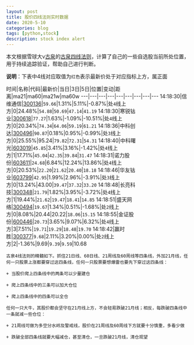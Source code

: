 ```yaml
---
layout: post
title: 股价四线法则实时数据
date: 2020-5-10
categories: blog
tags: [python,stock]
description: stock index alert
---
```



本文根据雪球大v[古泉](https://xueqiu.com/u/7148646888)的[古泉四线法则](https://xueqiu.com/7148646888/130498192)，计算了自己的一些自选股当前所处位置，用于持续追踪验证，帮助自己进行判断。

**说明**：下表中4线对应取值为`红色`表示最新价处于对应指标上方，属正面

时间|名称|代码|最新价|当日|3日|5日|位置|变动|距离|ma21|ma60|ma21w|ma60w
---|---|---|---|---|---|---|---|---
14:18:30|信维通信|[300136](https://xueqiu.com/S/SZ300136)|`59.66`|1.31%|5.11%|-0.87%|处`4`线上方|0|24.48%|`54.88`|`50.69`|`47.14`|`41.19`
14:18:30|寒锐钴业|[300618](https://xueqiu.com/S/SZ300618)|`77.27`|1.63%|-1.09%|-10.51%|处`4`线上方|0|20.34%|`74.34`|`64.06`|`59.19`|`61.21`
14:18:36|中科创达|[300496](https://xueqiu.com/S/SZ300496)|`90.87`|0.18%|0.95%|-0.99%|处`3`线上方|0|25.55%|95.24|`79.82`|`72.31`|`54.31`
14:18:40|中科曙光|[603019](https://xueqiu.com/S/SH603019)|`45.85`|3.41%|3.16%|-1.42%|处`4`线上方|1|17.71%|`45.04`|`42.35`|`39.84`|`31.47`
14:18:31|诺力股份|[603611](https://xueqiu.com/S/SH603611)|`24.68`|6.84%|12.24%|13.86%|处`4`线上方|0|20.53%|`22.20`|`21.62`|`20.40`|`18.18`
14:18:46|华友钴业|[603799](https://xueqiu.com/S/SH603799)|`42.95`|1.99%|2.96%|-3.91%|处`3`线上方|0|13.24%|43.00|`39.47`|`37.32`|`33.20`
14:18:48|长亮科技|[300348](https://xueqiu.com/S/SZ300348)|`21.79`|1.82%|3.95%|-3.72%|处`4`线上方|1|19.44%|`21.62`|`19.47`|`18.41`|`14.85`
14:18:51|盛天网络|[300494](https://xueqiu.com/S/SZ300494)|`19.67`|1.34%|0.51%|-1.68%|处`2`线上方|0|8.08%|20.44|20.22|`18.06`|`15.15`
14:18:55|金证股份|[600446](https://xueqiu.com/S/SH600446)|`20.73`|3.65%|9.07%|6.32%|处`4`线上方|3|7.51%|`19.71`|`19.29`|`18.48`|`19.70`
14:18:42|赢时胜|[300377](https://xueqiu.com/S/SZ300377)|`9.68`|2.11%|3.20%|0.00%|处`2`线上方|2|-1.36%|9.69|`9.39`|`9.59`|10.68

```
古泉4线法则的精髓如下。抓住21日线、60日线、21周线及60周线等四条线，外加21月线，任何一只股票上涨都要穿过这四条线，任何一只股票要想爆雷也要先下穿过这四条线：

+ 当股价爬上四条线中的两条可以少量建仓

+ 爬上四条线中的三条可以加大仓位

+ 爬上四条线中的四条可以全仓

任何一只大牛，其股价都会坚守在21月线上方，不会轻易跌破21月线；相反，每跌破四条线中一条就减一些仓位：

+ 21周线可做为多空分水岭及警戒线，股价在21周线及60周线下方就要十分慎重，多看少做

+ 跌破全部四条线就要大幅减仓，甚至清仓，一旦跌破21月线，清仓观望
```